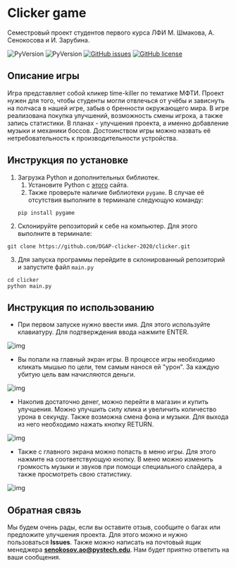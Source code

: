 # Clicker game

Семестровый проект студентов первого курса ЛФИ М. Шмакова, А. Сенокосова и И. Зарубина.

![PyVersion](https://img.shields.io/badge/python-3.7%2B-brightgreen) ![PyVersion](https://img.shields.io/badge/pygame-2.0.0-green) [![GitHub issues](https://img.shields.io/github/issues/DGAP-clicker-2020/clicker)](https://github.com/DGAP-clicker-2020/clicker/issues) [![GitHub license](https://img.shields.io/github/license/DGAP-clicker-2020/clicker)](https://github.com/DGAP-clicker-2020/clicker/blob/main/LICENSE) 

## Описание игры

Игра представляет собой кликер time-killer по тематике МФТИ. Проект нужен для того, чтобы студенты могли отвлечься от учёбы и зависнуть на полчаса в нашей игре, забыв о бренности окружающего мира. В игре реализована покупка улучшений, возможность смены игрока, а также запись статистики. В планах - улучшения проекта, а именно добавление музыки и механики боссов. Достоинством игры можно назвать её нетребовательность к производительности устройства.

## Инструкция по установке

1. Загрузка Python и дополнительных библиотек.
    1. Установите Python с [этого](https://www.python.org/downloads/) сайта.
    2. Также проверьте наличие библиотеки `pygame`. В случае её отсутствия выполните в терминале следующую команду:
    ```
    pip install pygame
    ```
2. Склонируйте репозиторий к себе на компьютер. Для этого выполните в терминале:
```
git clone https://github.com/DGAP-clicker-2020/clicker.git
```
3. Для запуска программы перейдите в склонированный репозиторий и запустите файл `main.py`
```
cd clicker
python main.py
```

## Инструкция по использованию

- При первом запуске нужно ввести имя. Для этого используйте клавиатуру. Для подтверждения ввода нажмите ENTER.

![img](https://i.imgur.com/95SjBji.png "Начальный экран")

- Вы попали на главный экран игры. В процессе игры необходимо кликать мышью по цели, тем самым нанося ей "урон". За каждую убитую цель вам начисляются деньги.

![img](https://i.imgur.com/xy3JDRM.png "Главный экран")

- Накопив достаточно денег, можно перейти в магазин и купить улучшения. Можно улучшить силу клика и увеличить количество урона в секунду. Также возможна смена фона и музыки. Для выхода из него необходимо нажать кнопку RETURN.

![img](https://i.imgur.com/LBgORGH.png "Магазин")

- Также с главного экрана можно попасть в меню игры. Для этого нажмите на соответствующую кнопку. В меню можно изменить громкость музыки и звуков при помощи специального слайдера, а также просмотреть свою статистику.

![img](https://i.imgur.com/dzxnUjj.png "Меню")

## Обратная связь

Мы будем очень рады, если вы оставите отзыв, сообщите о багах или предложите улучшения проекта. Для этого можно и нужно пользоваться **Issues**. Также можно написать на почтовый ящик менеджера **senokosov.ao@pystech.edu**. Нам будет приятно ответить на ваши сообщения.

